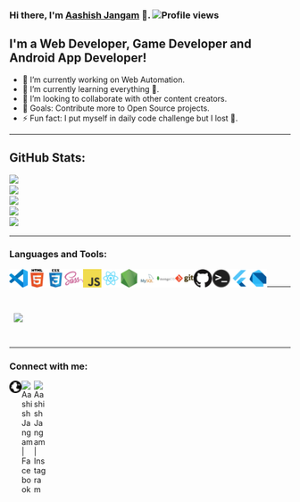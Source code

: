 ### Hi there, I'm [Aashish Jangam][website] 👋.      ![Profile views](https://gpvc.arturio.dev/aashish55)

## I'm a Web Developer, Game Developer and Android App Developer!
- 🔭 I’m currently working on Web Automation.
- 🌱 I’m currently learning everything 🤣.
- 👯 I’m looking to collaborate with other content creators.
- 🥅 Goals: Contribute more to Open Source projects.
- ⚡ Fun fact: I put myself in daily code challenge but I lost 🤣.

---


## GitHub Stats:
![](http://github-profile-summary-cards.vercel.app/api/cards/profile-details?username=aashish55&theme=react)<br/>
![](https://github-readme-stats.vercel.app/api?username=aashish55&theme=react&hide_border=true&include_all_commits=false&count_private=true)<br/>
![](https://github-readme-streak-stats.herokuapp.com/?user=aashish55&theme=react&hide_border=true)<br/>
![](https://github-readme-stats.vercel.app/api/top-langs/?username=aashish55&theme=react&hide_border=true&include_all_commits=false&count_private=true&layout=compact)<br/>
![](https://github-profile-trophy.vercel.app/?username=aashish55&theme=react)<br/>


---


### Languages and Tools:

<img align="left" alt="Visual Studio Code" width="33px" src="https://raw.githubusercontent.com/github/explore/80688e429a7d4ef2fca1e82350fe8e3517d3494d/topics/visual-studio-code/visual-studio-code.png" />
<img align="left" alt="HTML5" width="33px" src="https://raw.githubusercontent.com/github/explore/80688e429a7d4ef2fca1e82350fe8e3517d3494d/topics/html/html.png" />
<img align="left" alt="CSS3" width="33px" src="https://raw.githubusercontent.com/github/explore/80688e429a7d4ef2fca1e82350fe8e3517d3494d/topics/css/css.png" />
<img align="left" alt="Sass" width="33px" src="https://raw.githubusercontent.com/github/explore/80688e429a7d4ef2fca1e82350fe8e3517d3494d/topics/sass/sass.png" />
<img align="left" alt="JavaScript" width="33px" src="https://raw.githubusercontent.com/github/explore/80688e429a7d4ef2fca1e82350fe8e3517d3494d/topics/javascript/javascript.png" />
<img align="left" alt="React" width="33px" src="https://raw.githubusercontent.com/github/explore/80688e429a7d4ef2fca1e82350fe8e3517d3494d/topics/react/react.png" />
<img align="left" alt="Node.js" width="33px" src="https://raw.githubusercontent.com/github/explore/80688e429a7d4ef2fca1e82350fe8e3517d3494d/topics/nodejs/nodejs.png" />
<img align="left" alt="MySQL" width="33px" src="https://raw.githubusercontent.com/github/explore/80688e429a7d4ef2fca1e82350fe8e3517d3494d/topics/mysql/mysql.png" />
<img align="left" alt="MongoDB" width="33px" src="https://raw.githubusercontent.com/github/explore/80688e429a7d4ef2fca1e82350fe8e3517d3494d/topics/mongodb/mongodb.png" />
<img align="left" alt="Git" width="33px" src="https://raw.githubusercontent.com/github/explore/80688e429a7d4ef2fca1e82350fe8e3517d3494d/topics/git/git.png" />
<img align="left" alt="GitHub" width="33px" src="https://raw.githubusercontent.com/github/explore/78df643247d429f6cc873026c0622819ad797942/topics/github/github.png" />
<img align="left" alt="HTML5" width="33px" src="https://raw.githubusercontent.com/github/explore/80688e429a7d4ef2fca1e82350fe8e3517d3494d/topics/terminal/terminal.png" />
<img align="left" alt="Flutter" width="33px" src="https://raw.githubusercontent.com/github/explore/80688e429a7d4ef2fca1e82350fe8e3517d3494d/topics/flutter/flutter.png" />
<img align="left" alt="Dart" width="33px" src="https://raw.githubusercontent.com/github/explore/80688e429a7d4ef2fca1e82350fe8e3517d3494d/topics/dart/dart.png" />

<br />

[website]: https://aashishjangam.com.np
[instagram]: https://www.instagram.com/aashish_jangam/
[facebook]: https://www.facebook.com/aashish.jangam.9

---

<br />
<p>&nbsp;
<img align="center" src="https://github-readme-stats.vercel.app/api/wakatime?username=@aashish_jangam&theme=react&compact=True" />
</p>
<br />

---


### Connect with me:

[<img align="left" alt="aashishjangam.com.np" width="22px" src="https://raw.githubusercontent.com/iconic/open-iconic/master/svg/globe.svg" />][website]
[<img align="left" alt="Aashish Jangam | Facebook" width="22px" src="https://cdn.jsdelivr.net/npm/simple-icons@v3/icons/facebook.svg" />][facebook]
[<img align="left" alt="Aashish Jangam | Instagram" width="22px" src="https://cdn.jsdelivr.net/npm/simple-icons@v3/icons/instagram.svg" />][instagram]

